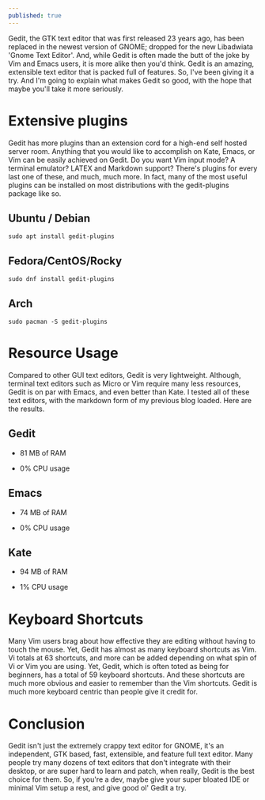 ```yaml
---
published: true
---
```

Gedit, the GTK text editor that was first released 23 years ago, has been replaced in the newest version of GNOME; dropped for the new Libadwiata 'Gnome Text Editor'. And, while Gedit is often made the butt of the joke by Vim and Emacs users, it is more alike then you'd think. Gedit is an amazing, extensible text editor that is packed full of features. So, I've been giving it a try. And I'm going to explain what makes Gedit so good, with the hope that maybe you'll take it more seriously. 

# Extensive plugins 

Gedit has more plugins than an extension cord for a high-end self hosted server room. Anything that you would like to accomplish on Kate, Emacs, or Vim can be easily achieved on Gedit. Do you want Vim input mode? A terminal emulator? LATEX and Markdown support? There's plugins for every last one of these, and much, much more. In fact, many of the most useful plugins can be installed on most distributions with the gedit-plugins package like so. 

## Ubuntu / Debian 

	sudo apt install gedit-plugins 
	
## Fedora/CentOS/Rocky 

	sudo dnf install gedit-plugins 
	
## Arch 

	sudo pacman -S gedit-plugins 
	
# Resource Usage 

Compared to other GUI text editors, Gedit is very lightweight. Although, terminal text editors such as Micro or Vim require many less resources, Gedit is on par with Emacs, and even better than Kate. I tested all of these text editors, with the markdown form of my previous blog loaded. Here are the results. 

## Gedit

- 81 MB of RAM

- 0% CPU usage 

## Emacs

- 74 MB of RAM

- 0% CPU usage 

## Kate

- 94 MB of RAM

- 1% CPU usage

# Keyboard Shortcuts 

Many Vim users brag about how effective they are editing without having to touch the mouse. Yet, Gedit has almost as many keyboard shortcuts as Vim. Vi totals at 63 shortcuts, and more can be added depending on what spin of Vi or Vim you are using. Yet, Gedit, which is often toted as being for beginners, has a total of 59 keyboard shortcuts. And these shortcuts are much more obvious and easier to remember than the Vim shortcuts. Gedit is much more keyboard centric than people give it credit for. 

# Conclusion 

Gedit isn't just the extremely crappy text editor for GNOME, it's an independent, GTK based, fast, extensible, and feature full text editor. Many people try many dozens of text editors that don't integrate with their desktop, or are super hard to learn and patch, when really, Gedit is the best choice for them. So, if you're a dev, maybe give your super bloated IDE or minimal Vim setup a rest, and give good ol' Gedit a try.
